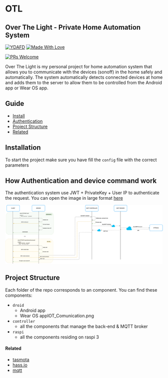 # OTL

## Over The Light - Private Home Automation System

[![YDAFD](https://forthebadge.com/images/badges/you-didnt-ask-for-this.svg)](#)
[![Made With Love](https://forthebadge.com/images/badges/built-with-love.svg)](#)

[![PRs Welcome](https://img.shields.io/badge/PRs-welcome-brightgreen.svg?style=flat-square)](http://makeapullrequest.com)

Over The Light is my personal project for home automation system that allows you to communicate with the devices (sonoff) in the home safely and automatically. The system automatically detects connected devices at home and adds them to the server to allow them to be controlled from the Android app or Wear OS app.

## Guide
- [Install](#installation)
- [Authentication](#how-authentication-and-device-command-work)
- [Project Structure](#project-structure)
- [Related](#related)

## Installation
To start the project make sure you have fill the `config` file with the correct parameters

## How Authentication and device command work

The authentication system use JWT + PrivateKey + User IP to authenticate the request. You can open the image in large format [here](hhttps://github.com/Xiryl/OTL/blob/master/ot/IOT_Comunication.png?raw=true)

<img src="https://github.com/Xiryl/OTL/blob/master/ot/IOT_Comunication.png" />

## Project Structure
Each folder of the repo corresponds to an component. You can find these components:

- `droid`
  - Android app
  - Wear OS appIOT_Comunication.png
- `controller`
  - all the components that manage the back-end & MQTT broker
- `raspi`
  - all the components residing on raspi 3
  
#### Related
- [tasmota](https://github.com/arendst/Sonoff-Tasmota)
- [hass.io](https://github.com/home-assistant/hassio)
- [mqtt](https://www.hivemq.com)
